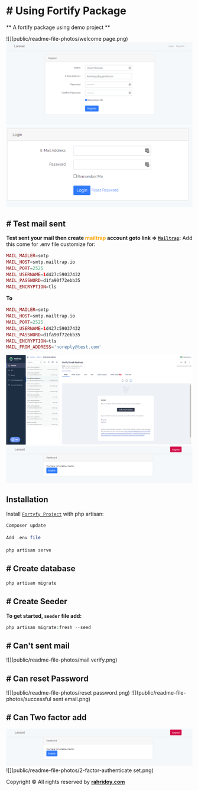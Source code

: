 # # Using Fortify Package

** A fortify package using demo project **

![](public/readme-file-photos/welcome page.png)
![](public/readme-file-photos/register.png)
![](public/readme-file-photos/login.png)

## # Test mail sent
**Test sent your mail then create <b style="color:orange">mailtrap</b> account goto link => [`Mailtrap`](https://mailtrap.io/):**
Add this come for .env file customize for:

```php
MAIL_MAILER=smtp
MAIL_HOST=smtp.mailtrap.io
MAIL_PORT=2525
MAIL_USERNAME=1d427c59037432
MAIL_PASSWORD=d1fa90f72ebb35
MAIL_ENCRYPTION=tls
```
**To**
```php
MAIL_MAILER=smtp
MAIL_HOST=smtp.mailtrap.io
MAIL_PORT=2525
MAIL_USERNAME=1d427c59037432
MAIL_PASSWORD=d1fa90f72ebb35
MAIL_ENCRYPTION=tls
MAIL_FROM_ADDRESS='noreply@test.com'
```
![](public/readme-file-photos/mail.png)
![](public/readme-file-photos/2-factor-dashboard.png)



## Installation

Install [`Fortyfy Project`](https://www.fortify.rahridoy.com) with php artisan:

```php
Composer update

Add .env file

php artisan serve
```
## # Create database
```php
php artisan migrate
```

## # Create Seeder
**To get started, `seeder` file add:**

```php
php artisan migrate:fresh --seed
```

## # Can't sent mail
![](public/readme-file-photos/mail verify.png)

## # Can reset Password
![](public/readme-file-photos/reset password.png)
![](public/readme-file-photos/successful sent email.png)

## # Can Two factor add
![](public/readme-file-photos/2-factor-dashboard.png)
![](public/readme-file-photos/2-factor-authenticate set.png)

Copyright © All rights reserved by [**rahridoy.com**](https://jahidulislamzim.com/)